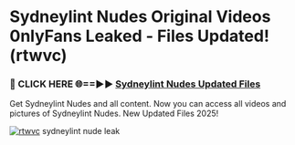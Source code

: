 # Sydneylint Nudes Original Videos 0nlyFans Leaked - Files Updated! (rtwvc)

<h3>🔴 CLICK HERE 🌐==►► <a href="https://tinyurl.com/yc6ubb5a" rel="nofollow">Sydneylint Nudes Updated Files</a></h3>

Get Sydneylint Nudes and all content. Now you can access all videos and pictures of Sydneylint Nudes. New Updated Files 2025!

[![rtwvc](https://i.imgur.com/7eu0CRL.gif)](https://tinyurl.com/yc6ubb5a)
sydneylint nude leak